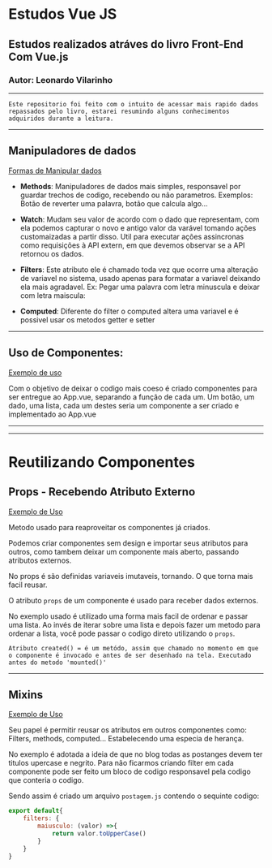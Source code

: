 # Estudos Vue JS
## Estudos realizados atráves do livro Front-End Com Vue.js
### Autor: Leonardo Vilarinho

---
``Este repositorio foi feito com o intuito de acessar mais rapido dados repassados pelo livro, estarei resumindo alguns conhecimentos adquiridos durante a leitura.``

---

## Manipuladores de dados

[Formas de Manipular dados](https://github.com/PedroHumberto/estudosVueJs/tree/master/manipulando-dados/src)

* **Methods**: Manipuladores de dados mais simples, responsavel por guardar trechos de codigo, recebendo ou não parametros. Exemplos: Botão de reverter uma palavra, botão que calcula algo...

* **Watch**: Mudam seu valor de acordo com o dado que representam, com ela podemos capturar o novo e antigo valor da varável tomando ações customaizadas a partir disso. Util para executar ações assincronas como requisições à API extern, em que devemos observar se a API retornou os dados.

* **Filters**: Este atributo ele é chamado toda vez que ocorre uma alteração de variavel no sistema, usado apenas para formatar a variavel deixando ela mais agradavel. Ex: Pegar uma palavra com letra minuscula e deixar com letra maiscula:



* **Computed**: Diferente do filter o computed altera uma variavel e é possivel usar os metodos getter e setter

---
## Uso de Componentes:

[Exemplo de uso](https://github.com/PedroHumberto/estudosVueJs/tree/master/componentes-juntos/src)

Com o objetivo de deixar o codigo mais coeso é criado componentes para ser entregue ao App.vue, separando a função de cada um. Um botão, um dado, uma lista, cada um destes seria um componente a ser criado e implementado ao App.vue

---
---

# Reutilizando Componentes

## Props - Recebendo Atributo Externo
[Exemplo de Uso](https://github.com/PedroHumberto/estudosVueJs/tree/master/props-receb-atrib-externos/src)

Metodo usado para reaproveitar os componentes já criados.

Podemos criar componentes sem design e importar seus atributos para outros, como tambem deixar um componente mais aberto, passando atributos externos.

No props é são definidas variaveis imutaveis, tornando. O que torna mais facil reusar.

O atributo ``props`` de um componente é usado para receber dados externos.

No exemplo usado é utilizado uma forma mais facil de ordenar e passar uma lista. Ao invés de iterar sobre uma lista e depois fazer um metodo para ordenar a lista, você pode passar o codigo direto utilizando o ``props``.

``Atributo created() = é um metódo, assim que chamado no momento em que o componente é invocado e antes de ser desenhado na tela. Executado antes do metodo 'mounted()'``

---

## Mixins

[Exemplo de Uso](https://github.com/PedroHumberto/estudosVueJs/tree/master/mixins/src)

Seu papel é permitir reusar os atributos em outros componentes como: Filters, methods, computed...
Estabelecendo uma especia de herança.

No exemplo é adotada a ideia de que no blog todas as postanges devem ter titulos upercase e negrito.
Para não ficarmos criando filter em cada componente pode ser feito um bloco de codigo responsavel pela codigo que conteria o codigo.


Sendo assim é criado um arquivo ``postagem.js`` contendo o sequinte codigo:
```javascript
export default{
    filters: {
        maiusculo: (valor) =>{
            return valor.toUpperCase()
        }
    }
}
```

